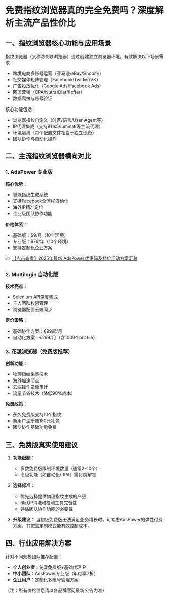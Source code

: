 # 免费指纹浏览器真的完全免费吗？深度解析主流产品性价比

## 一、指纹浏览器核心功能与应用场景

指纹浏览器（又称防关联浏览器）通过创建独立浏览器环境，有效解决以下场景需求：
- 跨境电商多账号运营（亚马逊/eBay/Shopify）
- 社交媒体矩阵管理（Facebook/Twitter/VK）
- 广告投放优化（Google Ads/Facebook Ads）
- 网盟营销（CPA/Nutra/Diet类offer）
- 数据爬虫与账号验证

核心功能包括：
- 浏览器指纹自定义（时区/语言/User Agent等）
- IP代理集成（支持911s5/luminati等主流代理）
- 环境隔离（每个配置文件相当于独立设备）
- 团队协作与自动化操作

## 二、主流指纹浏览器横向对比

### 1. AdsPower 专业版
**核心优势**：
- 智能指纹生成系统
- 支持Facebook全流程自动化
- 海外IP精准定位
- 企业级团队协作功能

**价格体系**：
- 基础版：$9/月（10个环境）
- 专业版：$76/年（10个环境）
- 支持定制化企业方案

👉 [【点击查看】2025年最新 AdsPower优惠码及特价活动方案汇总](https://bit.ly/adspower_free)

### 2. Multilogin 自动化版
**技术亮点**：
- Selenium API深度集成
- 千人团队权限管理
- 浏览器配置云端同步

**定价策略**：
- 基础协作方案：€99起/月
- 自动化方案：€299/月（含1000个profile）

### 3. 花漾浏览器（免费版推荐）
**创新功能**：
- 物理指纹采集技术
- 海外加速节点
- 云端操作录像审计
- 流量节省技术（降低90%成本）

**免费政策**：
- 永久免费版支持10个指纹
- 新用户注册赠180元礼包
- 团队协作基础功能免费

## 三、免费版真实使用建议

1. **功能限制**：
   - 多数免费版限制环境数量（通常2-10个）
   - 高级功能（如自动化/RPA）需付费解锁

2. **选择标准**：
   - 优先选择提供物理指纹生成的产品
   - 确认IP清洗和检测工具完备性
   - 评估团队协作功能的必要性

3. **升级建议**：
   当初级免费版无法满足业务增长时，可考虑AdsPower的弹性付费方案，其按需定制模式能有效控制成本。

## 四、行业应用解决方案

针对不同规模团队推荐配置：
- **个人创业者**：花漾免费版+基础代理IP
- **中小团队**：AdsPower专业版（年付享7折）
- **企业用户**：定制化多账号管理方案

（注：所有价格信息请以各品牌官网最新公告为准）